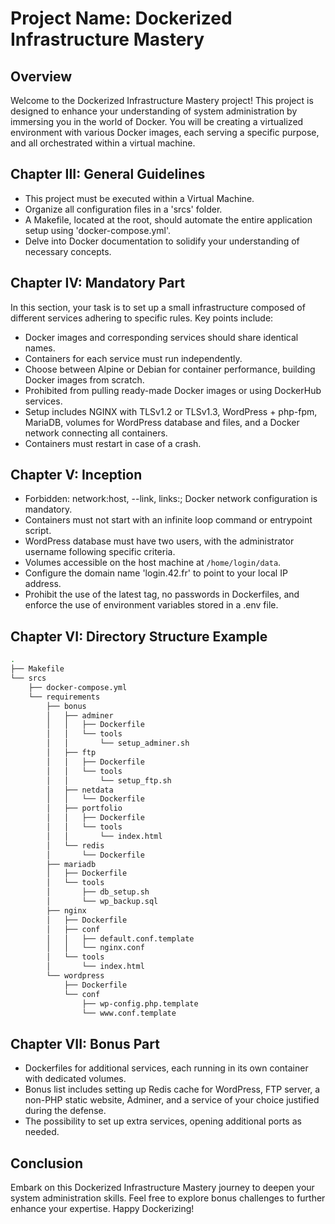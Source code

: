 # Project Name: Dockerized Infrastructure Mastery

## Overview

Welcome to the Dockerized Infrastructure Mastery project! This project is designed to enhance your understanding of system administration by immersing you in the world of Docker. You will be creating a virtualized environment with various Docker images, each serving a specific purpose, and all orchestrated within a virtual machine.

## Chapter III: General Guidelines

- This project must be executed within a Virtual Machine.
- Organize all configuration files in a 'srcs' folder.
- A Makefile, located at the root, should automate the entire application setup using 'docker-compose.yml'.
- Delve into Docker documentation to solidify your understanding of necessary concepts.

## Chapter IV: Mandatory Part

In this section, your task is to set up a small infrastructure composed of different services adhering to specific rules. Key points include:

- Docker images and corresponding services should share identical names.
- Containers for each service must run independently.
- Choose between Alpine or Debian for container performance, building Docker images from scratch.
- Prohibited from pulling ready-made Docker images or using DockerHub services.
- Setup includes NGINX with TLSv1.2 or TLSv1.3, WordPress + php-fpm, MariaDB, volumes for WordPress database and files, and a Docker network connecting all containers.
- Containers must restart in case of a crash.

## Chapter V: Inception

- Forbidden: network:host, --link, links:; Docker network configuration is mandatory.
- Containers must not start with an infinite loop command or entrypoint script.
- WordPress database must have two users, with the administrator username following specific criteria.
- Volumes accessible on the host machine at `/home/login/data`.
- Configure the domain name 'login.42.fr' to point to your local IP address.
- Prohibit the use of the latest tag, no passwords in Dockerfiles, and enforce the use of environment variables stored in a .env file.

## Chapter VI: Directory Structure Example

```bash
.
├── Makefile
└── srcs
    ├── docker-compose.yml
    └── requirements
        ├── bonus
        │   ├── adminer
        │   │   ├── Dockerfile
        │   │   └── tools
        │   │       └── setup_adminer.sh
        │   ├── ftp
        │   │   ├── Dockerfile
        │   │   └── tools
        │   │       └── setup_ftp.sh
        │   ├── netdata
        │   │   └── Dockerfile
        │   ├── portfolio
        │   │   ├── Dockerfile
        │   │   └── tools
        │   │       └── index.html
        │   └── redis
        │       └── Dockerfile
        ├── mariadb
        │   ├── Dockerfile
        │   └── tools
        │       ├── db_setup.sh
        │       └── wp_backup.sql
        ├── nginx
        │   ├── Dockerfile
        │   ├── conf
        │   │   ├── default.conf.template
        │   │   └── nginx.conf
        │   └── tools
        │       └── index.html
        └── wordpress
            ├── Dockerfile
            └── conf
                ├── wp-config.php.template
                └── www.conf.template
```

## Chapter VII: Bonus Part

- Dockerfiles for additional services, each running in its own container with dedicated volumes.
- Bonus list includes setting up Redis cache for WordPress, FTP server, a non-PHP static website, Adminer, and a service of your choice justified during the defense.
- The possibility to set up extra services, opening additional ports as needed.

## Conclusion

Embark on this Dockerized Infrastructure Mastery journey to deepen your system administration skills. Feel free to explore bonus challenges to further enhance your expertise. Happy Dockerizing!

